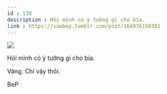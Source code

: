 ```yaml
---
id : 130
description : Hỏi mình có ý tưởng gì cho bìa.
link : https://iambep.tumblr.com/post/164976150301
---
```


![](https://64.media.tumblr.com/572c266cd2ddedeed67d297934e4c591/tumblr_ovrludsfJU1u3a9rjo1_1280.png)

Hỏi mình có ý tưởng gì cho bìa.

Vâng. Chỉ vậy thôi.

BeP